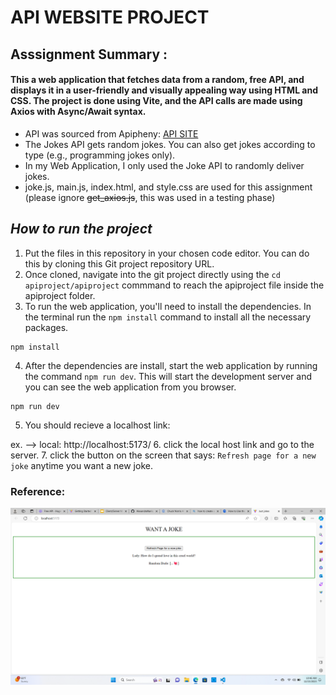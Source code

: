 # API WEBSITE PROJECT
## Asssignment Summary : 
#### This a web application that fetches data from a random, free API, and displays it in a user-friendly and visually appealing way using HTML and CSS. The project is done using Vite, and  the API calls are made using Axios with Async/Await syntax.
- API was sourced from Apipheny: [API SITE](https://apipheny.io/free-api/#apis-without-key)
- The Jokes API gets random jokes. You can also get jokes according to type (e.g., programming jokes only). 
- In my Web Application, I only used the Joke API to randomly deliver jokes.
- joke.js, main.js, index.html, and style.css are used for this assignment (please ignore ~~get_axios.js~~, this was used in a testing phase)

## *How to run the project*
1. Put the files in this repository in your chosen code editor. You can do this by cloning this Git project repository URL.
2. Once cloned, navigate into the git project directly using the `cd apiproject/apiproject` commmand to reach the apiproject file inside the apiproject folder.
3. To run the web application, you'll need to install the dependencies. In the terminal run the `npm install` command to install all the necessary packages.
```
npm install
```
4. After the dependencies are install, start the web application by running the command `npm run dev`. This will start the development server and you can see the web application from you browser. 
```
npm run dev
```
5. You should recieve a localhost link: 

ex. --> local:  http://localhost:5173/
6. click the local host link and go to the server. 
7. click the button on the screen that says: `Refresh page for a new joke` anytime you want a new joke.


### Reference:
![Joke API Website Reference](https://github.com/AlexandraNario/apiproject/blob/main/apiproject/image/Screenshot%202023-12-15%20104655.png)